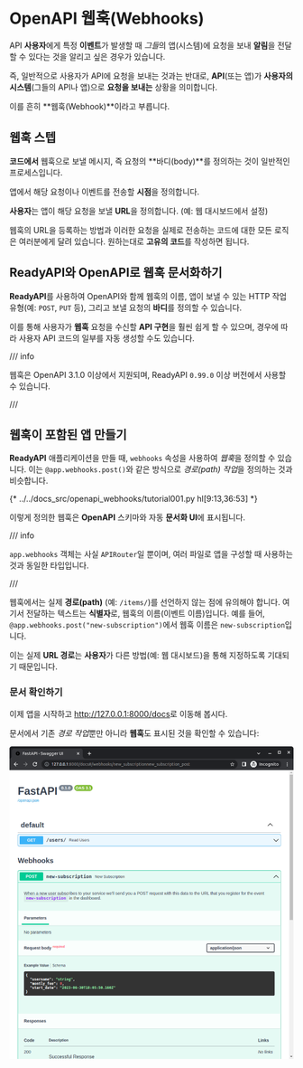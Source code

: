# OpenAPI 웹훅(Webhooks)

API **사용자**에게 특정 **이벤트**가 발생할 때 *그들*의 앱(시스템)에 요청을 보내 **알림**을 전달할 수 있다는 것을 알리고 싶은 경우가 있습니다.

즉, 일반적으로 사용자가 API에 요청을 보내는 것과는 반대로, **API**(또는 앱)가 **사용자의 시스템**(그들의 API나 앱)으로 **요청을 보내는** 상황을 의미합니다.

이를 흔히 **웹훅(Webhook)**이라고 부릅니다.

## 웹훅 스텝

**코드에서** 웹훅으로 보낼 메시지, 즉 요청의 **바디(body)**를 정의하는 것이 일반적인 프로세스입니다.

앱에서 해당 요청이나 이벤트를 전송할 **시점**을 정의합니다.

**사용자**는 앱이 해당 요청을 보낼 **URL**을 정의합니다. (예: 웹 대시보드에서 설정)

웹훅의 URL을 등록하는 방법과 이러한 요청을 실제로 전송하는 코드에 대한 모든 로직은 여러분에게 달려 있습니다. 원하는대로 **고유의 코드**를 작성하면 됩니다.

## **ReadyAPI**와 OpenAPI로 웹훅 문서화하기

**ReadyAPI**를 사용하여 OpenAPI와 함께 웹훅의 이름, 앱이 보낼 수 있는 HTTP 작업 유형(예: `POST`, `PUT` 등), 그리고 보낼 요청의 **바디**를 정의할 수 있습니다.

이를 통해 사용자가 **웹훅** 요청을 수신할 **API 구현**을 훨씬 쉽게 할 수 있으며, 경우에 따라 사용자 API 코드의 일부를 자동 생성할 수도 있습니다.

/// info

웹훅은 OpenAPI 3.1.0 이상에서 지원되며, ReadyAPI `0.99.0` 이상 버전에서 사용할 수 있습니다.

///

## 웹훅이 포함된 앱 만들기

**ReadyAPI** 애플리케이션을 만들 때, `webhooks` 속성을 사용하여 *웹훅*을 정의할 수 있습니다. 이는 `@app.webhooks.post()`와 같은 방식으로 *경로(path) 작업*을 정의하는 것과 비슷합니다.

{* ../../docs_src/openapi_webhooks/tutorial001.py hl[9:13,36:53] *}

이렇게 정의한 웹훅은 **OpenAPI** 스키마와 자동 **문서화 UI**에 표시됩니다.

/// info

`app.webhooks` 객체는 사실 `APIRouter`일 뿐이며, 여러 파일로 앱을 구성할 때 사용하는 것과 동일한 타입입니다.

///

웹훅에서는 실제 **경로(path)** (예: `/items/`)를 선언하지 않는 점에 유의해야 합니다. 여기서 전달하는 텍스트는 **식별자**로, 웹훅의 이름(이벤트 이름)입니다. 예를 들어, `@app.webhooks.post("new-subscription")`에서 웹훅 이름은 `new-subscription`입니다.

이는 실제 **URL 경로**는 **사용자**가 다른 방법(예: 웹 대시보드)을 통해 지정하도록 기대되기 때문입니다.

### 문서 확인하기

이제 앱을 시작하고 <a href="http://127.0.0.1:8000/docs" class="external-link" target="_blank">http://127.0.0.1:8000/docs</a>로 이동해 봅시다.

문서에서 기존 *경로 작업*뿐만 아니라 **웹훅**도 표시된 것을 확인할 수 있습니다:

<img src="/img/tutorial/openapi-webhooks/image01.png">
